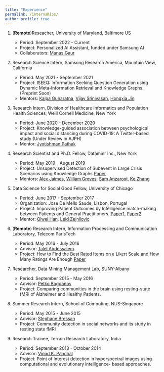 ```yaml
---
title: "Experience"
permalink: /internships/
author_profile: true
---
```


1. (__Remote__)Reseacher, University of Maryland, Baltimore US
    * Period: September 2022 - Current
    * Project: Personalized AI Assistant, funded under Samsung AI
    * Collaborators: [Manas Gaur](https://manasgaur.github.io/)

2. Research Science Intern, Samsung Research America, Mountain View, California
    * Period: May 2021 - September 2021
    * Project: ISEEQ: Information Seeking Question Generation using Dynamic Meta-Information Retrieval and Knowledge Graphs. (Preprint Soon)
    * Mentors: [Kalpa Gunaratna](https://kalpagunaratna.github.io/), [Vijay Srinivasan](https://sites.google.com/site/vijaysrini17/home), [Hongxia Jin](https://www.linkedin.com/in/hongxiajin/)

3. Research Intern, Division of Healthcare Informatics and Population Health Sciences, Weill Cornell Medicine, New York
    * Period: June 2020 - December 2020
    * Project: Knowledge-guided association between psychological impact and social distancing during COVID-19: A Twitter-based study (Under Review in AJPH)
    * Mentor: [Jyotishman Pathak](https://vivo.weill.cornell.edu/display/cwid-jyp2001)


4. Research Scientist and Ph.D. Fellow, Dataminr Inc., New York 
    * Period: May 2019 - August 2019
    * Project: Unsupervised Detection of Subevent in Large Crisis Scenarios using Knowledge Graphs.[Paper](https://arxiv.org/abs/1912.13332)
    * Mentors: [Alex Jaimes](https://www.linkedin.com/in/alexjaimes/), [William Groves](https://www.linkedin.com/in/william-groves-97618219/), [Sam Anzaroot](https://www.linkedin.com/in/sam-anz/), [Ke Zhang](https://www.linkedin.com/in/kezpitt/)


5. Data Science for Social Good Fellow, University of Chicago 
    * Period: June 2017 - September 2017
    * Organization: Jose De Mello Saude, Lisbon, Portugal
    * Project: Improving Patient Outcomes by Intelligence match-making between Patients and General Practitioners. [Paper1](https://ieeexplore.ieee.org/abstract/document/8419395/), [Paper2](https://ieeexplore.ieee.org/abstract/document/8631410)
    * Mentor: [Qiwei Han](https://qiweihan.github.io/), [Leid Zejnilovic](http://www.zejnilovic.com/)

6. (__Remote__) Research Intern, Information Processing and Communication Laboratory, Telecom ParisTech 
    * Period: May 2016 - July 2016
    * Advisor: [Talel Abdessalem](https://sites.google.com/view/talel-abdessalem)
    * Project: How to Find the Best Rated Items on a Likert Scale and How Many Ratings Are Enough [Paper](https://link.springer.com/chapter/10.1007%2F978-3-319-64471-4_28)

7.  Researcher, Data Mining Management Lab, SUNY-Albany 
    * Period: September 2015 - May 2016
    * Advisor: [Petko Bogdanov](https://www.albany.edu/computer-science/faculty/petko-bogdanov)
    * Project: Comparing communities in the brain using resting-state fMRI of Alzheimer and Healthy Patients.

8. Summer Research Intern, School of Computing, NUS-Singapore 
    * Period: May 2015 - June 2015
    * Advisor: [Stephane Bressan](https://www.comp.nus.edu.sg/~steph/)
    * Project: Community detection in social networks and its study in resting state fMRI

9. Research Trainee, Terrain Research Laboratory, India 
    * Period: September 2013 - October 2014
    * Advisor: [Vinod K. Panchal](https://www.researchgate.net/profile/Vinod-Panchal-2)
    * Project: Point of Interest detection in hyperspectral images using computational and evolutionary intelligence-
based approaches.